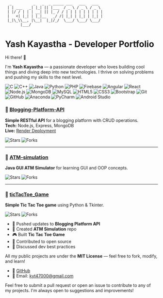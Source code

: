 ## 

```
  _          _   _  _ _____ ___   ___   ___  
 | | ___   _| |_| || |___  / _ \ / _ \ / _ \ 
 | |/ / | | | __| || |_ / / | | | | | | | | |
 |   <| |_| | |_|__   _/ /| |_| | |_| | |_| |
 |_|\_\\__, |\__|  |_|/_/  \___/ \___/ \___/ 
       |___/                                 
```
# Yash Kayastha - Developer Portfolio

Hi there! 👋

I'm **Yash Kayastha** — a passionate developer who loves building cool things and diving deep into new technologies. I thrive on solving problems and pushing my skills to the next level.

![C](https://img.shields.io/badge/C-00599C?logo=c&logoColor=white) ![C++](https://img.shields.io/badge/C++-00599C?logo=c%2B%2B&logoColor=white) ![Java](https://img.shields.io/badge/Java-ED8B00?logo=java&logoColor=white) ![Python](https://img.shields.io/badge/Python-3776AB?logo=python&logoColor=white) ![PHP](https://img.shields.io/badge/PHP-777BB4?logo=php&logoColor=white) ![Firebase](https://img.shields.io/badge/Firebase-FFCA28?logo=firebase&logoColor=black) ![Angular](https://img.shields.io/badge/Angular-DD0031?logo=angular&logoColor=white) ![React](https://img.shields.io/badge/React-61DAFB?logo=react&logoColor=black) ![Node.js](https://img.shields.io/badge/Node.js-339933?logo=nodedotjs&logoColor=white) ![MongoDB](https://img.shields.io/badge/MongoDB-47A248?logo=mongodb&logoColor=white) ![MySQL](https://img.shields.io/badge/MySQL-4479A1?logo=mysql&logoColor=white) ![HTML5](https://img.shields.io/badge/HTML5-E34F26?logo=html5&logoColor=white) ![CSS3](https://img.shields.io/badge/CSS3-1572B6?logo=css3&logoColor=white) ![Bootstrap](https://img.shields.io/badge/Bootstrap-7952B3?logo=bootstrap&logoColor=white) ![Git](https://img.shields.io/badge/Git-F05032?logo=git&logoColor=white) ![GitHub](https://img.shields.io/badge/GitHub-181717?logo=github&logoColor=white) ![Anaconda](https://img.shields.io/badge/Anaconda-42B029?logo=anaconda&logoColor=white) ![PyCharm](https://img.shields.io/badge/PyCharm-000000?logo=pycharm&logoColor=white) ![Android Studio](https://img.shields.io/badge/Android%20Studio-3DDC84?logo=androidstudio&logoColor=white)

### 📌 [Blogging-Platform-API](https://github.com/kyt47000/Blogging-Platform-API)
**Simple RESTful API** for a blogging platform with CRUD operations.  
**Tech:** Node.js, Express, MongoDB  
**Live:** [Render Deployment](https://blogging-platform-api-3lwo.onrender.com)

![Stars](https://img.shields.io/github/stars/kyt47000/Blogging-Platform-API?style=social)
![Forks](https://img.shields.io/github/forks/kyt47000/Blogging-Platform-API?style=social)

---

### 📌 [ATM-simulation](https://github.com/kyt47000/ATM-simulation)
**Java GUI ATM Simulator** for learning GUI and OOP concepts.

![Stars](https://img.shields.io/github/stars/kyt47000/ATM-simulation?style=social)
![Forks](https://img.shields.io/github/forks/kyt47000/ATM-simulation?style=social)

---

### 📌 [ticTacToe_Game](https://github.com/kyt47000/ticTacToe_Game)
**Simple Tic Tac Toe game** using Python & Tkinter.

![Stars](https://img.shields.io/github/stars/kyt47000/ticTacToe_Game?style=social)
![Forks](https://img.shields.io/github/forks/kyt47000/ticTacToe_Game?style=social)



- 🚀 Pushed updates to **Blogging Platform API**
- 🏦 Created **ATM Simulation** repo
- 🎮 Built **Tic Tac Toe Game**
- 🤝 Contributed to open source
- 💬 Discussed dev best practices

All my public projects are under the **MIT License** — feel free to fork, modify, and learn!

- 🔗 [GitHub](https://github.com/kyt47000)
- 📧 Email: kyt47000@gmail.com


Feel free to submit a pull request or open an issue to contribute to any of my projects. I'm always open to suggestions and improvements!
